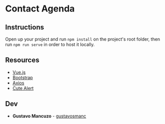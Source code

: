 # Contact Agenda

## Instructions

Open up your project and run ```npm install``` on the project's root folder, then run ```npm run serve``` in order to host it locally.


## Resources

* [Vue.js](https://vuejs.org/)
* [Bootstrap](https://getbootstrap.com/)
* [Axios](https://github.com/axios/axios)
* [Cute Alert](https://github.com/gustavosmanc/cute-alert)

## Dev

* **Gustavo Mancuzo** - [gustavosmanc](https://github.com/gustavosmanc)
